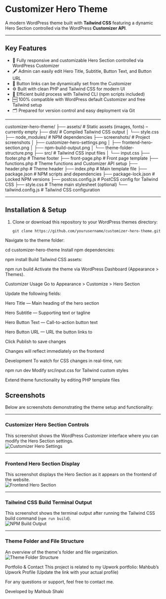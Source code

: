 # Customizer Hero Theme

A modern WordPress theme built with **Tailwind CSS** featuring a dynamic Hero Section controlled via the WordPress **Customizer API**.

---

## Key Features

- 🎯 Fully responsive and customizable Hero Section controlled via WordPress Customizer  
- 🖋️ Admin can easily edit Hero Title, Subtitle, Button Text, and Button URL  
- 🔗 Button links can be dynamically set from the Customizer  
- ⚙️ Built with clean PHP and Tailwind CSS for modern UI  
- 🔄 Efficient build process with Tailwind CLI (npm scripts included)  
- 🆓 100% compatible with WordPress default Customizer and free Tailwind setup  
- 🗂️ Prepared for version control and easy deployment via Git

---
customizer-hero-theme/
├── assets/ # Static assets (images, fonts) – currently empty
├── dist/ # Compiled Tailwind CSS output
│ └── style.css
├── node_modules/ # NPM dependencies
├── screenshots/ # Project screenshots
│ ├── customizer-hero-settings.png
│ ├── frontend-hero-section.png
│ ├── npm-build-output.png
│ └── theme-folder-structure.png
├── src/ # Tailwind CSS input files
│ └── input.css
├── footer.php # Theme footer
├── front-page.php # Front page template
├── functions.php # Theme functions and Customizer API setup
├── header.php # Theme header
├── index.php # Main template file
├── package.json # NPM scripts and dependencies
├── package-lock.json # Locked NPM versions
├── postcss.config.js # PostCSS config for Tailwind CSS
├── style.css # Theme main stylesheet (optional)
└── tailwind.config.js # Tailwind CSS configuration

---

## Installation & Setup

1. Clone or download this repository to your WordPress themes directory:  
   ```
   git clone https://github.com/yourusername/customizer-hero-theme.git
Navigate to the theme folder:

cd customizer-hero-theme
Install npm dependencies:

npm install
Build Tailwind CSS assets:

npm run build
Activate the theme via WordPress Dashboard (Appearance > Themes).

Customizer Usage
Go to Appearance > Customize > Hero Section

Update the following fields:

Hero Title — Main heading of the hero section

Hero Subtitle — Supporting text or tagline

Hero Button Text — Call-to-action button text

Hero Button URL — URL the button links to

Click Publish to save changes

Changes will reflect immediately on the frontend

Development
To watch for CSS changes in real-time, run:

npm run dev
Modify src/input.css for Tailwind custom styles

Extend theme functionality by editing PHP template files

## Screenshots

Below are screenshots demonstrating the theme setup and functionality:

---

### Customizer Hero Section Controls  
This screenshot shows the WordPress Customizer interface where you can modify the Hero Section settings.  
![Customizer Hero Settings](screenshots/customizer-hero-settings.png)

---

### Frontend Hero Section Display  
This screenshot displays the Hero Section as it appears on the frontend of the website.  
![Frontend Hero Section](screenshots/frontend-hero-section.png)

---

### Tailwind CSS Build Terminal Output  
This screenshot shows the terminal output after running the Tailwind CSS build command (`npm run build`).  
![NPM Build Output](screenshots/npm-build-output.png)

---

### Theme Folder and File Structure  
An overview of the theme's folder and file organization.  
![Theme Folder Structure](screenshots/theme-folder-structure.png)


Portfolio & Contact
This project is related to my Upwork portfolio:
Mahbub’s Upwork Profile (Update the link with your actual profile)

For any questions or support, feel free to contact me.

Developed by Mahbub Shaki

